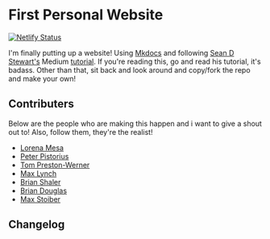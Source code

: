 # First Personal Website

[![Netlify Status](https://api.netlify.com/api/v1/badges/f7e60b73-6d22-4e76-94e8-71f9cb64b4d8/deploy-status)](https://app.netlify.com/sites/jovial-aryabhata-7dee41/deploys)

I'm finally putting up a website! Using [Mkdocs](https://www.mkdocs.org/) and
following [Sean D Stewart's](https://seandstewart.io/) Medium [tutorial](https://medium.com/swlh/publish-a-static-website-in-a-day-with-mkdocs-and-netlify-3cc076d0efaf).
If you're reading this, go and read his tutorial, it's badass. Other than that,
sit back and look around and copy/fork the repo and make your own!

## Contributers

Below are the people who are making this happen and i want to give a shout out
to! Also, follow them, they're the realist!

* [Lorena Mesa](https://github.com/lorenanicole)
* [Peter Pistorius](https://github.com/peterp)
* [Tom Preston-Werner](https://github.com/mojombo)
* [Max Lynch](https://github.com/mlynch)
* [Brian Shaler](https://github.com/brianshaler)
* [Brian Douglas](https://github.com/bdougie)
* [Max Stoiber](https://github.com/mxstbr)

## Changelog
